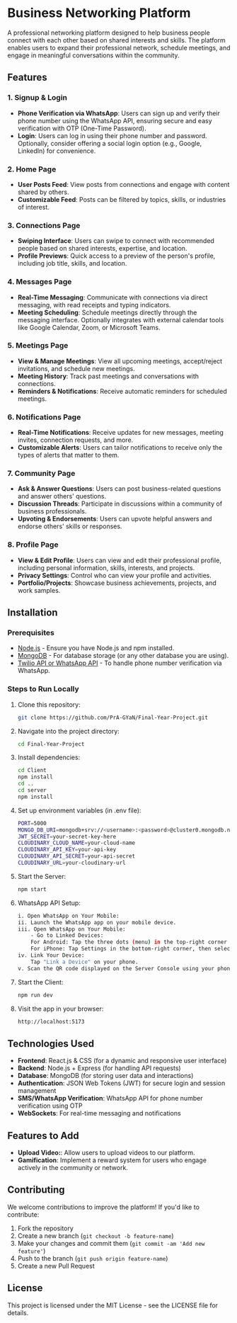 # Business Networking Platform

A professional networking platform designed to help business people connect with each other based on shared interests and skills. The platform enables users to expand their professional network, schedule meetings, and engage in meaningful conversations within the community.

## Features

### 1. **Signup & Login**
- **Phone Verification via WhatsApp**: Users can sign up and verify their phone number using the WhatsApp API, ensuring secure and easy verification with OTP (One-Time Password).
- **Login**: Users can log in using their phone number and password. Optionally, consider offering a social login option (e.g., Google, LinkedIn) for convenience.
  
### 2. **Home Page**
- **User Posts Feed**: View posts from connections and engage with content shared by others.
- **Customizable Feed**: Posts can be filtered by topics, skills, or industries of interest.

### 3. **Connections Page**
- **Swiping Interface**: Users can swipe to connect with recommended people based on shared interests, expertise, and location.
- **Profile Previews**: Quick access to a preview of the person's profile, including job title, skills, and location.

### 4. **Messages Page**
- **Real-Time Messaging**: Communicate with connections via direct messaging, with read receipts and typing indicators.
- **Meeting Scheduling**: Schedule meetings directly through the messaging interface. Optionally integrates with external calendar tools like Google Calendar, Zoom, or Microsoft Teams.

### 5. **Meetings Page**
- **View & Manage Meetings**: View all upcoming meetings, accept/reject invitations, and schedule new meetings.
- **Meeting History**: Track past meetings and conversations with connections.
- **Reminders & Notifications**: Receive automatic reminders for scheduled meetings.

### 6. **Notifications Page**
- **Real-Time Notifications**: Receive updates for new messages, meeting invites, connection requests, and more.
- **Customizable Alerts**: Users can tailor notifications to receive only the types of alerts that matter to them.

### 7. **Community Page**
- **Ask & Answer Questions**: Users can post business-related questions and answer others' questions.
- **Discussion Threads**: Participate in discussions within a community of business professionals.
- **Upvoting & Endorsements**: Users can upvote helpful answers and endorse others' skills or responses.

### 8. **Profile Page**
- **View & Edit Profile**: Users can view and edit their professional profile, including personal information, skills, interests, and projects.
- **Privacy Settings**: Control who can view your profile and activities.
- **Portfolio/Projects**: Showcase business achievements, projects, and work samples.

## Installation

### Prerequisites
- [Node.js](https://nodejs.org/) - Ensure you have Node.js and npm installed.
- [MongoDB](https://www.mongodb.com/) - For database storage (or any other database you are using).
- [Twilio API or WhatsApp API](https://www.twilio.com/whatsapp) - To handle phone number verification via WhatsApp.

### Steps to Run Locally

1. Clone this repository:

   ```bash
   git clone https://github.com/PrA-GYaN/Final-Year-Project.git
   ```

2. Navigate into the project directory:

   ```bash
   cd Final-Year-Project
   ```

3. Install dependencies:

   ```bash
   cd Client
   npm install
   cd ..
   cd server
   npm install
   ```

4. Set up environment variables (in .env file):

   ```bash
   PORT=5000
   MONGO_DB_URI=mongodb+srv://<username>:<password>@cluster0.mongodb.net/<dbname>?retryWrites=true&w=majority
   JWT_SECRET=your-secret-key-here
   CLOUDINARY_CLOUD_NAME=your-cloud-name
   CLOUDINARY_API_KEY=your-api-key
   CLOUDINARY_API_SECRET=your-api-secret
   CLOUDINARY_URL=your-cloudinary-url
   ```

5. Start the Server:

   ```bash
   npm start
   ```

6. WhatsApp API Setup:

   ```bash
   i. Open WhatsApp on Your Mobile:
   ii. Launch the WhatsApp app on your mobile device.
   iii. Open WhatsApp on Your Mobile:
       - Go to Linked Devices:
       For Android: Tap the three dots (menu) in the top-right corner of the screen and select "Linked devices".
       For iPhone: Tap Settings in the bottom-right corner, then select "Linked Devices".
   iv. Link Your Device:
       Tap "Link a Device" on your phone.
   v. Scan the QR code displayed on the Server Console using your phone’s camera.
   ```

7. Start the Client:

   ```bash
   npm run dev
   ```

8. Visit the app in your browser:

   ```bash
   http://localhost:5173
   ```

## Technologies Used

- **Frontend**: React.js & CSS (for a dynamic and responsive user interface)
- **Backend**: Node.js + Express (for handling API requests)
- **Database**: MongoDB (for storing user data and interactions)
- **Authentication**: JSON Web Tokens (JWT) for secure login and session management
- **SMS/WhatsApp Verification**: WhatsApp API for phone number verification using OTP
- **WebSockets**: For real-time messaging and notifications

## Features to Add

- **Upload Video:**: Allow users to upload videos to our platform. 
- **Gamification**: Implement a reward system for users who engage actively in the community or network.

## Contributing

We welcome contributions to improve the platform! If you'd like to contribute:

1. Fork the repository
2. Create a new branch (`git checkout -b feature-name`)
3. Make your changes and commit them (`git commit -am 'Add new feature'`)
4. Push to the branch (`git push origin feature-name`)
5. Create a new Pull Request

## License

This project is licensed under the MIT License - see the LICENSE file for details.